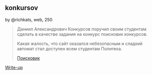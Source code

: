## konkursov
by @richkats, web, 250

> Даниил Александрович Конкурсов поручил своим студентам сделать в качестве задания на конкурс поисковик конкурсов.
> 
> Какая жалость, что сайт оказался небезопасным и сладкий автомат стал доступен всем студентам Политеха.
>
> [Поисковик](http://surctf.ru:1338/)

[Write-up](WRITEUP.md)
